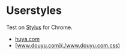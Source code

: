 # Userstyles

Test on [Stylus](https://github.com/openstyles/stylus) for Chrome.

+ [huya.com](./huya.com.css)
+ [www.douyu.com](./www.douyu.com.css)
